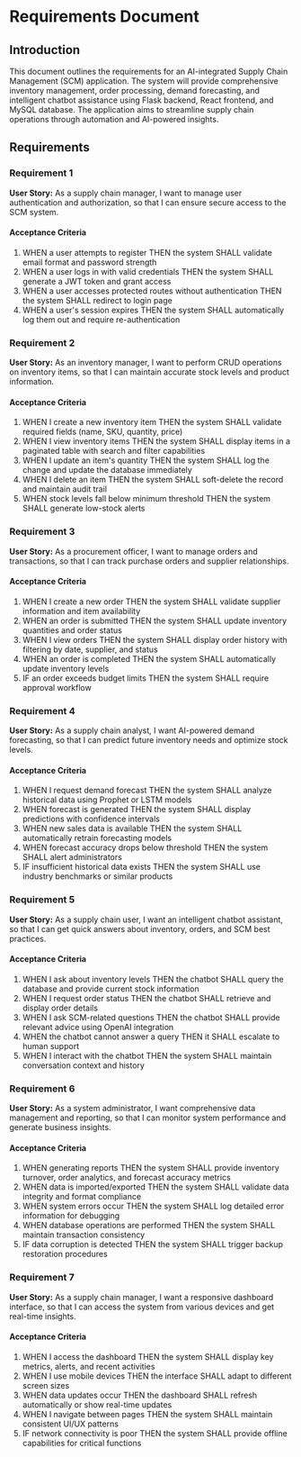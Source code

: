 # Requirements Document

## Introduction

This document outlines the requirements for an AI-integrated Supply Chain Management (SCM) application. The system will provide comprehensive inventory management, order processing, demand forecasting, and intelligent chatbot assistance using Flask backend, React frontend, and MySQL database. The application aims to streamline supply chain operations through automation and AI-powered insights.

## Requirements

### Requirement 1

**User Story:** As a supply chain manager, I want to manage user authentication and authorization, so that I can ensure secure access to the SCM system.

#### Acceptance Criteria

1. WHEN a user attempts to register THEN the system SHALL validate email format and password strength
2. WHEN a user logs in with valid credentials THEN the system SHALL generate a JWT token and grant access
3. WHEN a user accesses protected routes without authentication THEN the system SHALL redirect to login page
4. WHEN a user's session expires THEN the system SHALL automatically log them out and require re-authentication

### Requirement 2

**User Story:** As an inventory manager, I want to perform CRUD operations on inventory items, so that I can maintain accurate stock levels and product information.

#### Acceptance Criteria

1. WHEN I create a new inventory item THEN the system SHALL validate required fields (name, SKU, quantity, price)
2. WHEN I view inventory items THEN the system SHALL display items in a paginated table with search and filter capabilities
3. WHEN I update an item's quantity THEN the system SHALL log the change and update the database immediately
4. WHEN I delete an item THEN the system SHALL soft-delete the record and maintain audit trail
5. WHEN stock levels fall below minimum threshold THEN the system SHALL generate low-stock alerts

### Requirement 3

**User Story:** As a procurement officer, I want to manage orders and transactions, so that I can track purchase orders and supplier relationships.

#### Acceptance Criteria

1. WHEN I create a new order THEN the system SHALL validate supplier information and item availability
2. WHEN an order is submitted THEN the system SHALL update inventory quantities and order status
3. WHEN I view orders THEN the system SHALL display order history with filtering by date, supplier, and status
4. WHEN an order is completed THEN the system SHALL automatically update inventory levels
5. IF an order exceeds budget limits THEN the system SHALL require approval workflow

### Requirement 4

**User Story:** As a supply chain analyst, I want AI-powered demand forecasting, so that I can predict future inventory needs and optimize stock levels.

#### Acceptance Criteria

1. WHEN I request demand forecast THEN the system SHALL analyze historical data using Prophet or LSTM models
2. WHEN forecast is generated THEN the system SHALL display predictions with confidence intervals
3. WHEN new sales data is available THEN the system SHALL automatically retrain forecasting models
4. WHEN forecast accuracy drops below threshold THEN the system SHALL alert administrators
5. IF insufficient historical data exists THEN the system SHALL use industry benchmarks or similar products

### Requirement 5

**User Story:** As a supply chain user, I want an intelligent chatbot assistant, so that I can get quick answers about inventory, orders, and SCM best practices.

#### Acceptance Criteria

1. WHEN I ask about inventory levels THEN the chatbot SHALL query the database and provide current stock information
2. WHEN I request order status THEN the chatbot SHALL retrieve and display order details
3. WHEN I ask SCM-related questions THEN the chatbot SHALL provide relevant advice using OpenAI integration
4. WHEN the chatbot cannot answer a query THEN it SHALL escalate to human support
5. WHEN I interact with the chatbot THEN the system SHALL maintain conversation context and history

### Requirement 6

**User Story:** As a system administrator, I want comprehensive data management and reporting, so that I can monitor system performance and generate business insights.

#### Acceptance Criteria

1. WHEN generating reports THEN the system SHALL provide inventory turnover, order analytics, and forecast accuracy metrics
2. WHEN data is imported/exported THEN the system SHALL validate data integrity and format compliance
3. WHEN system errors occur THEN the system SHALL log detailed error information for debugging
4. WHEN database operations are performed THEN the system SHALL maintain transaction consistency
5. IF data corruption is detected THEN the system SHALL trigger backup restoration procedures

### Requirement 7

**User Story:** As a supply chain manager, I want a responsive dashboard interface, so that I can access the system from various devices and get real-time insights.

#### Acceptance Criteria

1. WHEN I access the dashboard THEN the system SHALL display key metrics, alerts, and recent activities
2. WHEN I use mobile devices THEN the interface SHALL adapt to different screen sizes
3. WHEN data updates occur THEN the dashboard SHALL refresh automatically or show real-time updates
4. WHEN I navigate between pages THEN the system SHALL maintain consistent UI/UX patterns
5. IF network connectivity is poor THEN the system SHALL provide offline capabilities for critical functions